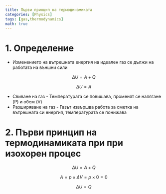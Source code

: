 ```yaml
---
title: Първи принцип на термодинамиката
categories: [Physics]
tags: [gas,thermodynamics]
math: true
---
```


# 1. Определение
 - Изменението на вътрешната енергия на идеален газ се дължи на работата на външни сили

$$
\Delta U = A + Q
$$

$$
\Delta U = A
$$

 - Свиване на газ - Температурата се повишава, променят се налягане (P) и обем (V)
 - Разширяване на газ - Газът извършва работа за сметка на вътрешната си енергия, температурата се понижава

# 2. Първи принцип на термодинамиката при при изохорен процес

$$
\Delta U = A + Q 
$$
  
$$
A = p \times \Delta V = p \times 0 = 0
$$

$$
\Delta U = Q
$$
